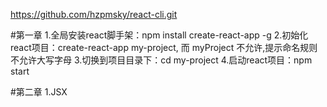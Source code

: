 https://github.com/hzpmsky/react-cli.git

#第一章
1.全局安装react脚手架：npm install create-react-app -g
2.初始化react项目：create-react-app my-project, 而 myProject 不允许,提示命名规则不允许大写字母
3.切换到项目目录下：cd my-project
4.启动react项目：npm start

#第二章
1.JSX
